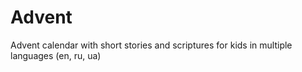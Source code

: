 # Advent
Advent calendar with short stories and scriptures for kids in multiple languages (en, ru, ua)
